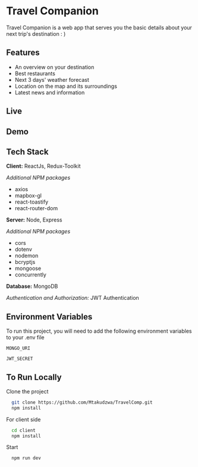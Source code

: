 # Travel Companion

Travel Companion is a web app that serves you the basic details about your next trip's destination : )

## Features

- An overview on your destination
- Best restaurants
- Next 3 days' weather forecast
- Location on the map and its surroundings
- Latest news and information

## Live



## Demo


## Tech Stack

**Client:** ReactJs, Redux-Toolkit

_Additional NPM packages_

- axios
- mapbox-gl
- react-toastify
- react-router-dom

**Server:** Node, Express

_Additional NPM packages_

- cors
- dotenv
- nodemon
- bcryptjs
- mongoose
- concurrently

**Database:** MongoDB

_Authentication and Authorization:_ JWT Authentication

## Environment Variables

To run this project, you will need to add the following environment variables to your .env file

`MONGO_URI`

`JWT_SECRET`

## To Run Locally

Clone the project

```bash
  git clone https://github.com/Mtakudzwa/TravelComp.git
  npm install
```

For client side

```bash
  cd client
  npm install
```

Start

```bash
  npm run dev
```
